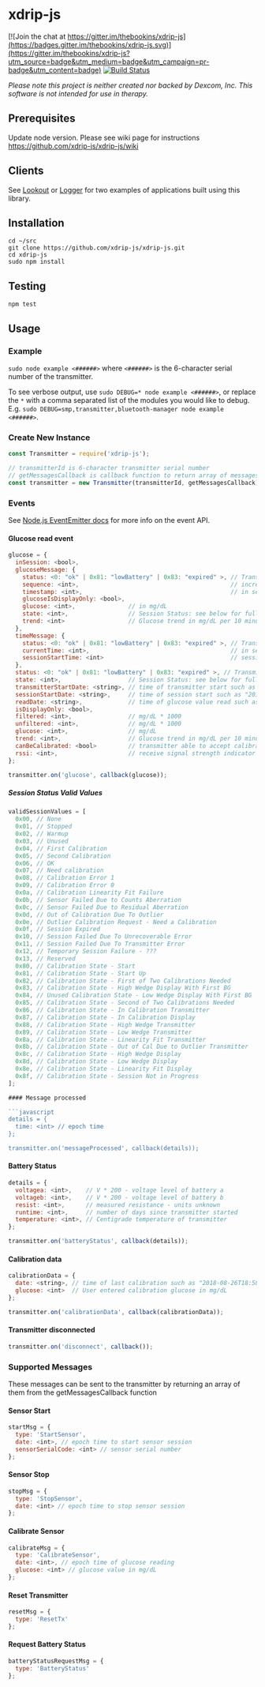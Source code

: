 # xdrip-js

[![Join the chat at https://gitter.im/thebookins/xdrip-js](https://badges.gitter.im/thebookins/xdrip-js.svg)](https://gitter.im/thebookins/xdrip-js?utm_source=badge&utm_medium=badge&utm_campaign=pr-badge&utm_content=badge)
[![Build Status](https://travis-ci.org/xdrip-js/xdrip-js.svg?branch=master)](https://travis-ci.org/xdrip-js/xdrip-js)

*Please note this project is neither created nor backed by Dexcom, Inc. This software is not intended for use in therapy.*
## Prerequisites
Update node version. Please see wiki page for instructions https://github.com/xdrip-js/xdrip-js/wiki

## Clients
See [Lookout](https://github.com/xdrip-js/Lookout) or [Logger](https://github.com/xdrip-js/Logger) for two examples of applications built using this library.

## Installation
```
cd ~/src
git clone https://github.com/xdrip-js/xdrip-js.git
cd xdrip-js
sudo npm install
```
## Testing
```
npm test
```

## Usage

### Example
`sudo node example <######>` where `<######>` is the 6-character serial number of the transmitter.

To see verbose output, use `sudo DEBUG=* node example <######>`, or replace the `*` with a comma separated list of the modules you would like to debug. E.g. `sudo DEBUG=smp,transmitter,bluetooth-manager node example <######>`.

### Create New Instance
```javascript
const Transmitter = require('xdrip-js');

// transmitterId is 6-character transmitter serial number
// getMessagesCallback is callback function to return array of messages to send to transmitter
const transmitter = new Transmitter(transmitterId, getMessagesCallback); 
```

### Events

See [Node.js EventEmitter docs](https://nodejs.org/api/events.html) for more info on the event API.

#### Glucose read event

```javascript
glucose = {
  inSession: <bool>,
  glucoseMessage: {
    status: <0: "ok" | 0x81: "lowBattery" | 0x83: "expired" >, // Transmitter Status
    sequence: <int>,                                           // increments for each glucose value read
    timestamp: <int>,                                          // in seconds since transmitter start
    glucoseIsDisplayOnly: <bool>,
    glucose: <int>,               // in mg/dL
    state: <int>,                 // Session Status: see below for full list of valid values
    trend: <int>                  // Glucose trend in mg/dL per 10 minutes
  },
  timeMessage: {
    status: <0: "ok" | 0x81: "lowBattery" | 0x83: "expired" >, // Transmitter Status
    currentTime: <int>,                                        // in seconds since transmitter start
    sessionStartTime: <int>                                    // session start in seconds since transmitter start
  },
  status: <0: "ok" | 0x81: "lowBattery" | 0x83: "expired" >, // Transmitter Status
  state: <int>,                   // Session Status: see below for full list of valid values
  transmitterStartDate: <string>, // time of transmitter start such as "2018-05-10T23:58:45.294Z"
  sessionStartDate: <string>,     // time of session start such as "2018-08-23T16:09:34.294Z"
  readDate: <string>,             // time of glucose value read such as "2018-08-26T18:58:19.294Z"
  isDisplayOnly: <bool>,
  filtered: <int>,                // mg/dL * 1000
  unfiltered: <int>,              // mg/dL * 1000
  glucose: <int>,                 // mg/dL
  trend: <int>,                   // Glucose trend in mg/dL per 10 minutes
  canBeCalibrated: <bool>         // transmitter able to accept calibration command?
  rssi: <int>,                    // receive signal strength indicator
};

transmitter.on('glucose', callback(glucose));
```

##### Session Status Valid Values
```javascript
validSessionValues = [
  0x00, // None
  0x01, // Stopped
  0x02, // Warmup
  0x03, // Unused
  0x04, // First Calibration
  0x05, // Second Calibration
  0x06, // OK
  0x07, // Need calibration
  0x08, // Calibration Error 1
  0x09, // Calibration Error 0
  0x0a, // Calibration Linearity Fit Failure
  0x0b, // Sensor Failed Due to Counts Aberration
  0x0c, // Sensor Failed Due to Residual Aberration
  0x0d, // Out of Calibration Due To Outlier
  0x0e, // Outlier Calibration Request - Need a Calibration
  0x0f, // Session Expired
  0x10, // Session Failed Due To Unrecoverable Error
  0x11, // Session Failed Due To Transmitter Error
  0x12, // Temporary Session Failure - ???
  0x13, // Reserved
  0x80, // Calibration State - Start
  0x81, // Calibration State - Start Up
  0x82, // Calibration State - First of Two Calibrations Needed
  0x83, // Calibration State - High Wedge Display With First BG
  0x84, // Unused Calibration State - Low Wedge Display With First BG
  0x85, // Calibration State - Second of Two Calibrations Needed
  0x86, // Calibration State - In Calibration Transmitter
  0x87, // Calibration State - In Calibration Display
  0x88, // Calibration State - High Wedge Transmitter
  0x89, // Calibration State - Low Wedge Transmitter
  0x8a, // Calibration State - Linearity Fit Transmitter
  0x8b, // Calibration State - Out of Cal Due to Outlier Transmitter
  0x8c, // Calibration State - High Wedge Display
  0x8d, // Calibration State - Low Wedge Display
  0x8e, // Calibration State - Linearity Fit Display
  0x8f, // Calibration State - Session Not in Progress
];

#### Message processed

```javascript
details = {
  time: <int> // epoch time
};

transmitter.on('messageProcessed', callback(details));
```

#### Battery Status
```javascript
details = {
  voltagea: <int>,    // V * 200 - voltage level of battery a
  voltageb: <int>,    // V * 200 - voltage level of battery b
  resist: <int>,      // measured resistance - units unknown
  runtime: <int>,     // number of days since transmitter started
  temperature: <int>, // Centigrade temperature of transmitter
};

transmitter.on('batteryStatus', callback(details));
```

#### Calibration data
```javascript
calibrationData = {
  date: <string>, // time of last calibration such as "2018-08-26T18:58:19.294Z"
  glucose: <int>  // User entered calibration glucose in mg/dL
};

transmitter.on('calibrationData', callback(calibrationData));
```

#### Transmitter disconnected

```javascript
transmitter.on('disconnect', callback());
```

### Supported Messages

These messages can be sent to the transmitter by returning an array of them from the getMessagesCallback function

#### Sensor Start

```javascript
startMsg = {
  type: 'StartSensor',
  date: <int>, // epoch time to start sensor session
  sensorSerialCode: <int> // sensor serial number
};
```

#### Sensor Stop

```javascript
stopMsg = {
  type: 'StopSensor',
  date: <int> // epoch time to stop sensor session
};
```

#### Calibrate Sensor

```javascript
calibrateMsg = {
  type: 'CalibrateSensor',
  date: <int>, // epoch time of glucose reading
  glucose: <int> // glucose value in mg/dL
};
```

#### Reset Transmitter

```javascript
resetMsg = {
  type: 'ResetTx'
};
```

#### Request Battery Status

```javascript
batteryStatusRequestMsg = {
  type: 'BatteryStatus'
};
```

